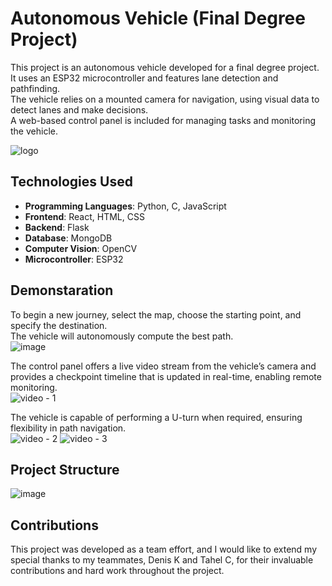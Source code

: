# Autonomous Vehicle (Final Degree Project)

This project is an autonomous vehicle developed for a final degree project. <br>
It uses an ESP32 microcontroller and features lane detection and pathfinding. <br>
The vehicle relies on a mounted camera for navigation, using visual data to detect lanes and make decisions. <br>
A web-based control panel is included for managing tasks and monitoring the vehicle.

![logo](https://github.com/user-attachments/assets/d5374bf2-8f60-4fb1-b938-4687c6e60215)

## Technologies Used

- **Programming Languages**: Python, C, JavaScript
- **Frontend**: React, HTML, CSS
- **Backend**: Flask
- **Database**: MongoDB
- **Computer Vision**: OpenCV
- **Microcontroller**: ESP32

## Demonstaration
To begin a new journey, select the map, choose the starting point, and specify the destination. <BR>The vehicle will autonomously compute the best path. <BR>
![image](https://github.com/user-attachments/assets/afb66d31-8f31-4582-8f7f-907aa02160ae) <BR>


The control panel offers a live video stream from the vehicle’s camera and provides a checkpoint timeline that is updated in real-time, enabling remote monitoring.  <BR>
![video - 1](https://github.com/user-attachments/assets/e4c00415-b883-4ac6-ae99-7cf6ce9adddd)


The vehicle is capable of performing a U-turn when required, ensuring flexibility in path navigation. <br>
![video - 2](https://github.com/user-attachments/assets/27209457-6a64-4b98-b586-bfa349468490)
![video - 3](https://github.com/user-attachments/assets/aabfbb8a-6bde-42dd-8e70-7a64bdccea31)

## Project Structure
![image](https://github.com/user-attachments/assets/29e04e49-18e4-4f5b-b867-bfb5a8a7ab67)




## Contributions
This project was developed as a team effort, and I would like to extend my special thanks to my teammates, Denis K and Tahel C, for their invaluable contributions and hard work throughout the project.
